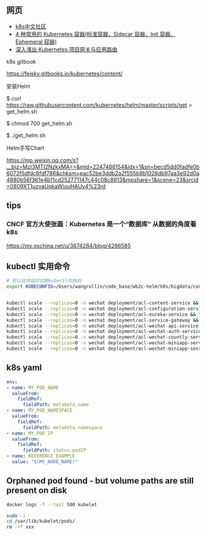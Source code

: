 
## 网页

- [k8s中文社区](https://www.kubernetes.org.cn/)
- [4 种常用的 Kubernetes 容器(标准容器，Sidecar 容器，Init 容器，Ephemeral 容器)](https://mp.weixin.qq.com/s/S7wB-waJyP8p_2Vp-4y0yg)
- [深入浅出 Kubernetes 项目网关与应用路由](https://mp.weixin.qq.com/s/G-IwqLlujRnyQReDNi6uOA)




k8s gitbook

https://feisky.gitbooks.io/kubernetes/content/





安装Helm

 

$ curl https://raw.githubusercontent.com/kubernetes/helm/master/scripts/get > get_helm.sh

$ chmod 700 get_helm.sh

$ ./get_helm.sh

 

 

Helm手写Chart

 

https://mp.weixin.qq.com/s?__biz=MzI3MTI2NzkxMA==&mid=2247486154&idx=1&sn=becd5dd0fadfe0b6072f5dfdc6fdf786&chksm=eac52be3ddb2a2f555b8b1028db97aa3e92d0a4880b56f361e4b11cd252771147c44c08c8913&mpshare=1&scene=23&srcid=0809XT1uzvaUqkaWiouHAUv4%23rd



## tips

### CNCF 官方大使张磊：Kubernetes 是一个“数据库”  从数据的角度看k8s

https://my.oschina.net/u/3874284/blog/4286585



## kubectl 实用命令

```bash
# 可以这样临时切换kubectl的指向
export KUBECONFIG=/Users/wangrollin/code_base/wb2c-helm/k8s/bigdata/config


kubectl scale --replicas=0 -n wechat deployment/acl-content-service && \
kubectl scale --replicas=0 -n wechat deployment/acl-configuration-service && \
kubectl scale --replicas=0 -n wechat deployment/acl-eureka-service && \
kubectl scale --replicas=0 -n wechat deployment/acl-service-gateway && \
kubectl scale --replicas=0 -n wechat deployment/acl-wechat-api-service && \
kubectl scale --replicas=0 -n wechat deployment/acl-wechat-auth-service && \
kubectl scale --replicas=0 -n wechat deployment/acl-wechat-countly-service && \
kubectl scale --replicas=0 -n wechat deployment/acl-wechat-miniapp-service && \
kubectl scale --replicas=0 -n wechat deployment/acl-wechat-miniapp-session-service

```



## k8s yaml

```yaml
env:
- name: MY_POD_NAME
  valueFrom:
    fieldRef:
      fieldPath: metadata.name
- name: MY_POD_NAMESPACE
  valueFrom:
    fieldRef:
      fieldPath: metadata.namespace
- name: MY_POD_IP
  valueFrom:
    fieldRef:
      fieldPath: status.podIP
- name: REFERENCE_EXAMPLE
  value: "$(MY_NODE_NAME)"
```



## Orphaned pod found - but volume paths are still present on disk

```bash
docker logs -f --tail 500 kubelet

sudo -i
cd /var/lib/kubelet/pods/
rm -rf xxx
```
